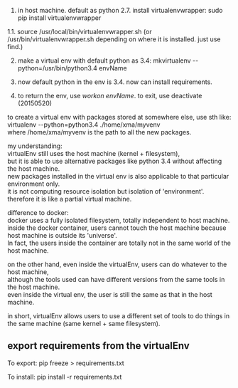 1. in host machine. default as python 2.7. install virtualenvwrapper: sudo pip install virtualenvwrapper  

1.1. source /usr/local/bin/virtualenvwrapper.sh (or /usr/bin/virtualenvwrapper.sh depending on where it is installed. just use find.) 

2. make a virtual env with default python as 3.4: mkvirtualenv    --python=/usr/bin/python3.4   envName  

3. now default python in the env is 3.4. now can install requirements.  

4. to return the env, use *workon envName*. to exit, use deactivate (20150520)  

to create a virtual env with packages stored at somewhere else, use sth like:    
virtualenv --python=python3.4 ./home/xma/myvenv  
where /home/xma/myvenv is the path to all the new packages.


my understanding:  
virtualEnv still uses the host machine (kernel + filesystem),   
but it is able to use alternative packages like python 3.4 without affecting the host machine.  
new packages installed in the virtual env is also applicable to that particular environment only.  
it is not computing resource isolation but isolation of 'environment'.   
therefore it is like a partial virtual machine.

difference to docker:  
 docker uses a fully isolated filesystem, totally independent to host machine.   
inside the docker container, users cannot touch the host machine 
because host machine is outside its 'universe'.   
In fact, the users inside the container are totally not in the same world of the host machine.  

on the other hand, even inside the virtualEnv, users can do whatever to the host machine,  
although the tools used can have different versions from the same tools in the host machine.  
even inside the virtual env, the user is still the same as that in the host machine.

in short, virtualEnv allows users to use a different set of tools to do things in the same machine (same kernel + same filesystem).


export requirements from the virtualEnv
--------------------------------------------

To export: pip freeze > requirements.txt

To install: pip install -r requirements.txt
